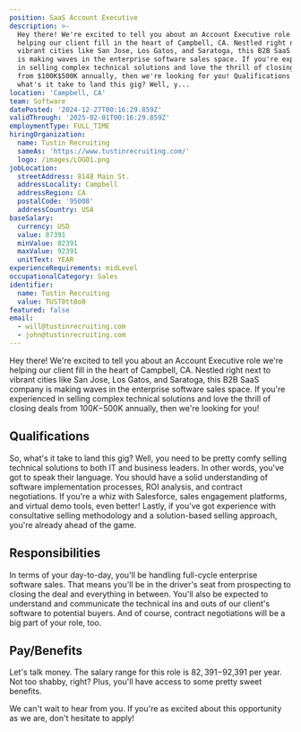 ```yaml
---
position: SaaS Account Executive
description: >-
  Hey there! We're excited to tell you about an Account Executive role we're
  helping our client fill in the heart of Campbell, CA. Nestled right next to
  vibrant cities like San Jose, Los Gatos, and Saratoga, this B2B SaaS company
  is making waves in the enterprise software sales space. If you're experienced
  in selling complex technical solutions and love the thrill of closing deals
  from $100K$500K annually, then we're looking for you! Qualifications So,
  what's it take to land this gig? Well, y...
location: 'Campbell, CA'
team: Software
datePosted: '2024-12-27T00:16:29.859Z'
validThrough: '2025-02-01T00:16:29.859Z'
employmentType: FULL_TIME
hiringOrganization:
  name: Tustin Recruiting
  sameAs: 'https://www.tustinrecruiting.com/'
  logo: /images/LOGO1.png
jobLocation:
  streetAddress: 8148 Main St.
  addressLocality: Campbell
  addressRegion: CA
  postalCode: '95008'
  addressCountry: USA
baseSalary:
  currency: USD
  value: 87391
  minValue: 82391
  maxValue: 92391
  unitText: YEAR
experienceRequirements: midLevel
occupationalCategory: Sales
identifier:
  name: Tustin Recruiting
  value: TUST0tt8o0
featured: false
email:
  - will@tustinrecruiting.com
  - john@tustinrecruiting.com
---
```




Hey there! We're excited to tell you about an Account Executive role we're helping our client fill in the heart of Campbell, CA. Nestled right next to vibrant cities like San Jose, Los Gatos, and Saratoga, this B2B SaaS company is making waves in the enterprise software sales space. If you're experienced in selling complex technical solutions and love the thrill of closing deals from $100K-$500K annually, then we're looking for you!

## Qualifications
So, what's it take to land this gig? Well, you need to be pretty comfy selling technical solutions to both IT and business leaders. In other words, you've got to speak their language. You should have a solid understanding of software implementation processes, ROI analysis, and contract negotiations. If you're a whiz with Salesforce, sales engagement platforms, and virtual demo tools, even better! Lastly, if you've got experience with consultative selling methodology and a solution-based selling approach, you're already ahead of the game.

## Responsibilities
In terms of your day-to-day, you'll be handling full-cycle enterprise software sales. That means you'll be in the driver's seat from prospecting to closing the deal and everything in between. You'll also be expected to understand and communicate the technical ins and outs of our client's software to potential buyers. And of course, contract negotiations will be a big part of your role, too.

## Pay/Benefits
Let's talk money. The salary range for this role is $82,391-$92,391 per year. Not too shabby, right? Plus, you'll have access to some pretty sweet benefits.

We can't wait to hear from you. If you're as excited about this opportunity as we are, don't hesitate to apply!
